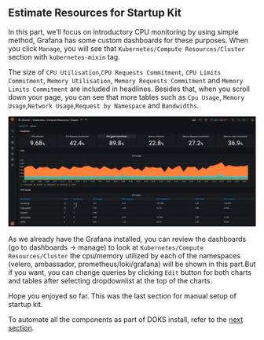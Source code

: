 ## Estimate Resources for Startup Kit<a name="COST"></a>

In this part, we’ll focus on introductory CPU monitoring by using simple method, Grafana has some custom dashboards for these purposes. When you click `Manage`, you will see that `Kubernetes/Compute Resources/Cluster` section with `kubernetes-mixin` tag. 


 The size of `CPU Utilisation`,`CPU Requests Commitment`, `CPU Limits Commitment`, `Memory Utilisation`, `Memory Requests Commitment` and `Memory Limits Commitment` are included in headlines. Besides that, when you scroll down your page, you can see that more tables such as `Cpu Usage`, `Memory Usage`,`Network Usage`,`Request by Namespace` and `Bandwidths`.

![Dashboard-Cost-CPU-Monitoring-Cluster](../images/monitoring_cpu_ram_cluster.png)

As we already have the Grafana installed, you can review the dashboards (go to dashboards -> manage) to look at `Kubernetes/Compute Resources/Cluster` the cpu/memory utilized by each of the namespaces (velero, ambassador, prometheus/loki/grafana) will be shown in this part.But if you want, you can change queries by clicking `Edit` button for both charts and tables after selecting dropdownlist at the top of the charts.

Hope you enjoyed so far. This was the last section for manual setup of startup kit.

To automate all the components as part of DOKS install, refer to the [next section](50-automate-with-terraform-flux).
